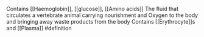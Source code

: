 Contains [[Haemoglobin]], [[glucose]], [[Amino acids]]
The fluid that circulates a vertebrate animal carrying nourishment and Oxygen to the body and bringing away waste products from the body
Contains [[Erythrocyte]]s and [[Plasma]]
#definition